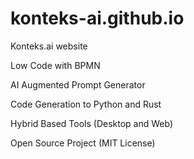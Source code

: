 # konteks-ai.github.io
Konteks.ai website

<p> Low Code with BPMN </p>
<p>AI Augmented Prompt Generator</p>
<p>Code Generation to Python and Rust</p>
<p>Hybrid Based Tools (Desktop and Web)</p>
<p>Open Source Project (MIT License)</p>
